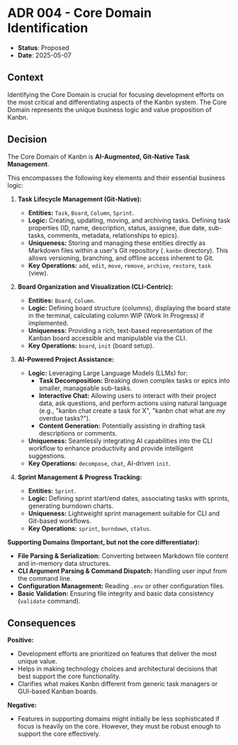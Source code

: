 # ADR 004 - Core Domain Identification

- **Status**: Proposed
- **Date**: 2025-05-07

## Context

Identifying the Core Domain is crucial for focusing development efforts on the most critical and differentiating aspects of the Kanbn system. The Core Domain represents the unique business logic and value proposition of Kanbn.

## Decision

The Core Domain of Kanbn is **AI-Augmented, Git-Native Task Management**.

This encompasses the following key elements and their essential business logic:

1.  **Task Lifecycle Management (Git-Native):**
    *   **Entities:** `Task`, `Board`, `Column`, `Sprint`.
    *   **Logic:** Creating, updating, moving, and archiving tasks. Defining task properties (ID, name, description, status, assignee, due date, sub-tasks, comments, metadata, relationships to epics).
    *   **Uniqueness:** Storing and managing these entities directly as Markdown files within a user's Git repository (`.kanbn` directory). This allows versioning, branching, and offline access inherent to Git.
    *   **Key Operations:** `add`, `edit`, `move`, `remove`, `archive`, `restore`, `task` (view).

2.  **Board Organization and Visualization (CLI-Centric):**
    *   **Entities:** `Board`, `Column`.
    *   **Logic:** Defining board structure (columns), displaying the board state in the terminal, calculating column WIP (Work In Progress) if implemented.
    *   **Uniqueness:** Providing a rich, text-based representation of the Kanban board accessible and manipulable via the CLI.
    *   **Key Operations:** `board`, `init` (board setup).

3.  **AI-Powered Project Assistance:**
    *   **Logic:** Leveraging Large Language Models (LLMs) for:
        *   **Task Decomposition:** Breaking down complex tasks or epics into smaller, manageable sub-tasks.
        *   **Interactive Chat:** Allowing users to interact with their project data, ask questions, and perform actions using natural language (e.g., "kanbn chat create a task for X", "kanbn chat what are my overdue tasks?").
        *   **Content Generation:** Potentially assisting in drafting task descriptions or comments.
    *   **Uniqueness:** Seamlessly integrating AI capabilities into the CLI workflow to enhance productivity and provide intelligent suggestions.
    *   **Key Operations:** `decompose`, `chat`, AI-driven `init`.

4.  **Sprint Management & Progress Tracking:**
    *   **Entities:** `Sprint`.
    *   **Logic:** Defining sprint start/end dates, associating tasks with sprints, generating burndown charts.
    *   **Uniqueness:** Lightweight sprint management suitable for CLI and Git-based workflows.
    *   **Key Operations:** `sprint`, `burndown`, `status`.

**Supporting Domains (Important, but not the core differentiator):**

*   **File Parsing & Serialization:** Converting between Markdown file content and in-memory data structures.
*   **CLI Argument Parsing & Command Dispatch:** Handling user input from the command line.
*   **Configuration Management:** Reading `.env` or other configuration files.
*   **Basic Validation:** Ensuring file integrity and basic data consistency (`validate` command).

## Consequences

**Positive:**
-   Development efforts are prioritized on features that deliver the most unique value.
-   Helps in making technology choices and architectural decisions that best support the core functionality.
-   Clarifies what makes Kanbn different from generic task managers or GUI-based Kanban boards.

**Negative:**
-   Features in supporting domains might initially be less sophisticated if focus is heavily on the core. However, they must be robust enough to support the core effectively.
